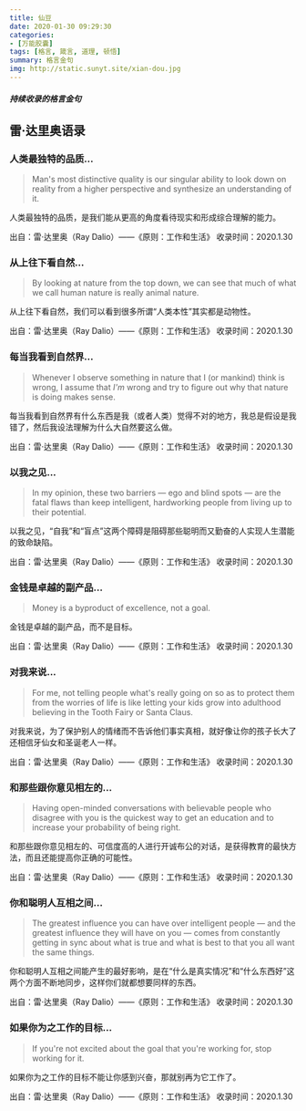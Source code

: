 ```yaml
---
title: 仙豆
date: 2020-01-30 09:29:30
categories:
- [万能胶囊]
tags: [格言, 箴言, 道理, 顿悟]
summary: 格言金句
img: http://static.sunyt.site/xian-dou.jpg
---
```


##### 持续收录的格言金句

## 雷·达里奥语录

### 人类最独特的品质...

> Man's most distinctive quality is our singular ability to look down on reality from a higher perspective and synthesize an understanding of it.

人类最独特的品质，是我们能从更高的角度看待现实和形成综合理解的能力。

出自：雷·达里奥（Ray Dalio）——《原则：工作和生活》
收录时间：2020.1.30

### 从上往下看自然...

> By looking at nature from the top down, we can see that much of what we call human nature is really animal nature.

从上往下看自然，我们可以看到很多所谓“人类本性”其实都是动物性。

出自：雷·达里奥（Ray Dalio）——《原则：工作和生活》
收录时间：2020.1.30

### 每当我看到自然界...

> Whenever I observe something in nature that I (or mankind) think is wrong, I assume that *I'm* wrong and try to figure out why that nature is doing makes sense.

每当我看到自然界有什么东西是我（或者人类）觉得不对的地方，我总是假设是我错了，然后我设法理解为什么大自然要这么做。

出自：雷·达里奥（Ray Dalio）——《原则：工作和生活》
收录时间：2020.1.30

### 以我之见...

> In my opinion, these two barriers — ego and blind spots — are the fatal flaws than keep intelligent, hardworking people from living up to their potential.

以我之见，“自我”和“盲点”这两个障碍是阻碍那些聪明而又勤奋的人实现人生潜能的致命缺陷。

出自：雷·达里奥（Ray Dalio）——《原则：工作和生活》
收录时间：2020.1.30

### 金钱是卓越的副产品...

> Money is a byproduct of excellence, not a goal.

金钱是卓越的副产品，而不是目标。

出自：雷·达里奥（Ray Dalio）——《原则：工作和生活》
收录时间：2020.1.30

### 对我来说...

> For me, not telling people what's really going on so as to protect them from the worries of life is like letting your kids grow into adulthood believing in the Tooth Fairy or Santa Claus.

对我来说，为了保护别人的情绪而不告诉他们事实真相，就好像让你的孩子长大了还相信牙仙女和圣诞老人一样。

出自：雷·达里奥（Ray Dalio）——《原则：工作和生活》
收录时间：2020.1.30

### 和那些跟你意见相左的...

> Having open-minded conversations with believable people who disagree with you is the quickest way to get an education and to increase your probability of being right.

和那些跟你意见相左的、可信度高的人进行开诚布公的对话，是获得教育的最快方法，而且还能提高你正确的可能性。

出自：雷·达里奥（Ray Dalio）——《原则：工作和生活》
收录时间：2020.1.30

### 你和聪明人互相之间...

> The greatest influence you can have over intelligent people — and the greatest influence they will have on you — comes from constantly getting in sync about what is true and what is best to that you all want the same things.

你和聪明人互相之间能产生的最好影响，是在“什么是真实情况”和“什么东西好”这两个方面不断地同步，这样你们就都想要同样的东西。

出自：雷·达里奥（Ray Dalio）——《原则：工作和生活》
收录时间：2020.1.30

### 如果你为之工作的目标...

> If you're not excited about the goal that you're working for, stop working for it.

如果你为之工作的目标不能让你感到兴奋，那就别再为它工作了。

出自：雷·达里奥（Ray Dalio）——《原则：工作和生活》
收录时间：2020.1.30
